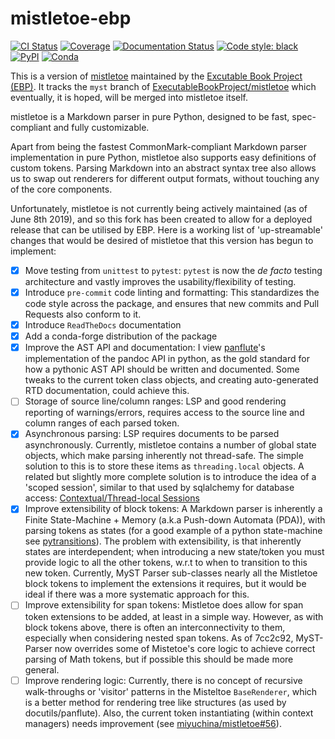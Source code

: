 # mistletoe-ebp

[![CI Status][travis-badge]][travis-link]
[![Coverage][coveralls-badge]][coveralls-link]
[![Documentation Status][rtd-badge]][rtd-link]
[![Code style: black][black-badge]][black-link]
[![PyPI][pypi-badge]][pypi-link]
[![Conda][conda-badge]][conda-link]

This is a version of [mistletoe] maintained by the [Excutable Book Project (EBP)][ebp-link]. It tracks the `myst` branch of [ExecutableBookProject/mistletoe](https://github.com/ExecutableBookProject/mistletoe)
which eventually, it is hoped, will be merged into mistletoe itself.

mistletoe is a Markdown parser in pure Python,
designed to be fast, spec-compliant and fully customizable.

Apart from being the fastest
CommonMark-compliant Markdown parser implementation in pure Python,
mistletoe also supports easy definitions of custom tokens.
Parsing Markdown into an abstract syntax tree
also allows us to swap out renderers for different output formats,
without touching any of the core components.

Unfortunately, mistletoe is not currently being actively maintained
(as of June 8th 2019), and so this fork has been created to allow for a
deployed release that can be utilised by EBP. Here is a working list of 'up-streamable' changes that would be desired of mistletoe that this version has begun to implement:

- [x] Move testing from `unittest` to `pytest`: `pytest` is now the *de facto* testing architecture and vastly improves the usability/flexibility of testing.
- [x] Introduce `pre-commit` code linting and formatting: This standardizes the code style across the package, and ensures that new commits and Pull Requests also conform to it.
- [x] Introduce `ReadTheDocs` documentation
- [x] Add a conda-forge distribution of the package
- [x] Improve the AST API and documentation: I view [panflute](http://scorreia.com/software/panflute/index.html)'s implementation of the pandoc API in python, as the gold standard for how a pythonic AST API should be written and documented. Some tweaks to the current token class objects, and creating auto-generated RTD documentation, could achieve this.
- [ ] Storage of source line/column ranges: LSP and good rendering reporting of warnings/errors, requires access to the source line and column ranges of each parsed token.
- [x] Asynchronous parsing: LSP requires documents to be parsed asynchronously. Currently, mistletoe contains a number of global state objects, which make parsing inherently not thread-safe. The simple solution to this is to store these items as `threading.local` objects. A related but slightly more complete solution is to introduce the idea of a 'scoped session', similar to that used by sqlalchemy for database access: [Contextual/Thread-local Sessions](https://docs.sqlalchemy.org/en/13/orm/contextual.html#unitofwork-contextual)
- [x] Improve extensibility of block tokens: A Markdown parser is inherently a Finite State-Machine + Memory (a.k.a Push-down Automata (PDA)), with parsing tokens as states (for a good example of a python state-machine see [pytransitions](https://github.com/pytransitions/transitions)). The problem with extensibility, is that inherently states are interdependent; when introducing a new state/token you must provide logic to all the other tokens, w.r.t to when to transition to this new token. Currently, MyST Parser sub-classes nearly all the Mistletoe block tokens to implement the extensions it requires, but it would be ideal if there was a more systematic approach for this.
- [ ] Improve extensibility for span tokens: Mistletoe does allow for span token extensions to be added, at least in a simple way. However, as with block tokens above, there is often an interconnectivity to them, especially when considering nested span tokens. As of 7cc2c92, MyST-Parser now overrides some of Mistetoe's core logic to achieve correct parsing of Math tokens, but if possible this should be made more general.
- [ ] Improve rendering logic: Currently, there is no concept of recursive walk-throughs or 'visitor' patterns in the Misteltoe `BaseRenderer`, which is a better method for rendering tree like structures (as used by docutils/panflute). Also, the current token instantiating (within context managers) needs improvement (see [miyuchina/mistletoe#56](https://github.com/miyuchina/mistletoe/issues/56)).

[mistletoe]: https://github.com/miyuchina/mistletoe
[ebp-link]: https://github.com/ExecutableBookProject
[travis-badge]: https://travis-ci.org/ExecutableBookProject/mistletoe-ebp.svg?branch=master
[travis-link]: https://travis-ci.org/ExecutableBookProject/mistletoe-ebp
[coveralls-badge]: https://coveralls.io/repos/github/ExecutableBookProject/mistletoe-ebp/badge.svg?branch=master
[coveralls-link]: https://coveralls.io/github/ExecutableBookProject/mistletoe-ebp?branch=master
[rtd-badge]: https://readthedocs.org/projects/mistletoe-ebp/badge/?version=latest
[rtd-link]: https://mistletoe-ebp.readthedocs.io/en/latest/?badge=latest
[black-badge]: https://img.shields.io/badge/code%20style-black-000000.svg
[pypi-badge]: https://img.shields.io/pypi/v/mistletoe-ebp.svg
[pypi-link]: https://pypi.org/project/mistletoe-ebp
[conda-badge]: https://anaconda.org/conda-forge/mistletoe-ebp/badges/version.svg
[conda-link]: https://anaconda.org/conda-forge/mistletoe-ebp
[black-link]: https://github.com/ambv/black
